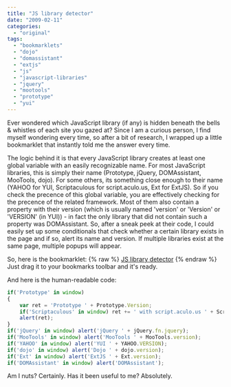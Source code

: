 ```yaml
---
title: "JS library detector"
date: "2009-02-11"
categories:
  - "original"
tags:
  - "bookmarklets"
  - "dojo"
  - "domassistant"
  - "extjs"
  - "js"
  - "javascript-libraries"
  - "jquery"
  - "mootools"
  - "prototype"
  - "yui"
---
```


Ever wondered which JavaScript library (if any) is hidden beneath the bells & whistles of each site you gazed at? Since I am a curious person, I find myself wondering every time, so after a bit of research, I wrapped up a little bookmarklet that instantly told me the answer every time.

The logic behind it is that every JavaScript library creates at least one global variable with an easily recognizable name. For most JavaScript libraries, this is simply their name (Prototype, jQuery, DOMAssistant, MooTools, dojo). For some others, its something close enough to their name (YAHOO for YUI, Scriptaculous for script.aculo.us, Ext for ExtJS). So if you check the precence of this global variable, you are effectively checking for the precence of the related framework. Most of them also contain a property with their version (which is usually named 'version' or 'Version' or 'VERSION' (in YUI)) - in fact the only library that did not contain such a property was DOMAssistant. So, after a sneak peek at their code, I could easily set up some conditionals that check whether a certain library exists in the page and if so, alert its name and version. If multiple libraries exist at the same page, multiple popups will appear.

So, here is the bookmarklet:
{% raw %}
<a href="javascript:if('Prototype'%20in%20window)%20{%20var%20ret%20=%20'Prototype%20'%20+%20Prototype.Version;%20if('Scriptaculous'%20in%20window)%20ret%20+=%20'%20with%20script.aculo.us%20'%20+%20Scriptaculous.Version;%20alert(ret);%20}%20if('jQuery'%20in%20window)%20alert('jQuery%20'%20+%20jQuery.fn.jquery);%20if('MooTools'%20in%20window)%20alert('MooTools%20'%20+%20MooTools.version);%20if('YAHOO'%20in%20window)%20alert('YUI%20'%20+%20YAHOO.VERSION);%20if('dojo'%20in%20window)%20alert('Dojo%20'%20+%20dojo.version);%20if('Ext'%20in%20window)%20alert('ExtJS%20'%20+%20Ext.version);%20if('DOMAssistant'%20in%20window)%20alert('DOMAssistant');" class="call-to-action">JS library detector</a>
{% endraw %}
Just drag it to your bookmarks toolbar and it's ready.

And here is the human-readable code:

```js
if('Prototype' in window)
{
	var ret = 'Prototype ' + Prototype.Version;
	if('Scriptaculous' in window) ret += ' with script.aculo.us ' + Scriptaculous.Version;
	alert(ret);
}
if('jQuery' in window) alert('jQuery ' + jQuery.fn.jquery);
if('MooTools' in window) alert('MooTools ' + MooTools.version);
if('YAHOO' in window) alert('YUI ' + YAHOO.VERSION);
if('dojo' in window) alert('Dojo ' + dojo.version);
if('Ext' in window) alert('ExtJS ' + Ext.version);
if('DOMAssistant' in window) alert('DOMAssistant');
```

Am I nuts? Certainly. Has it been useful to me? Absolutely.
